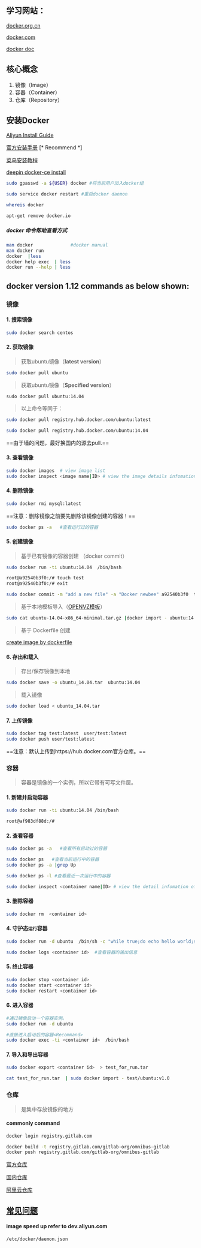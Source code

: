 ## 学习网站：
[docker.org.cn](http://www.docker.org.cn/)

[docker.com](http://www.docker.com/)

[docker doc](https://docs.docker.com/)

## 核心概念
1. 镜像（Image）
2. 容器（Container）
3. 仓库（Repository）
    

## 安装Docker 
[Aliyun Install Guide](https://yq.aliyun.com/articles/110806)

[官方安装手册](https://docs.docker.com/engine/installation/) [* Recommend *]

[菜鸟安装教程](http://www.runoob.com/docker/ubuntu-docker-install.html)

[deepin docker-ce install](http://blog.csdn.net/tjq980303/article/details/73196534?locationNum=6&fps=1)

```bash
sudo gpasswd -a ${USER} docker #将当前用户加入docker组

sudo service docker restart #重启docker daemon
```
```bash
whereis docker

apt-get remove docker.io
```

##### docker 命令帮助查看方式
     
```bash
man docker              #docker manual
man docker run 
docker  |less
docker help exec  | less
docker run --help | less
```

## docker version 1.12 commands as below shown:

### 镜像

#### 1. 搜索镜像

```bash
sudo docker search centos
```

#### 2. 获取镜像
   
> 获取ubuntu镜像（**latest version**）

```bash
sudo docker pull ubuntu
```

> 获取ubuntu镜像（**Specified version**）
```
sudo docker pull ubuntu:14.04
```
> 以上命令等同于：


```bash
sudo docker pull registry.hub.docker.com/ubuntu:latest

sudo docker pull registry.hub.docker.com/ubuntu:14.04
```
==由于墙的问题，最好换国内的源去pull.==

#### 3. 查看镜像

```bash
sudo docker images  # view image list
sudo docker inspect <image name|ID> # view the image details infomation.
```

#### 4. 删除镜像

```bash
sudo docker rmi mysql:latest
```

==注意：删除镜像之前要先删除该镜像创建的容器！==

```bash
sudo docker ps -a   #查看运行过的容器
```

#### 5. 创建镜像
> 基于已有镜像的容器创建 （docker commit）

```bash
sudo docker run -ti ubuntu:14.04  /bin/bash

root@a92540b3f0:/# touch test
root@a92540b3f0:/# exit
```

```bash
sudo docker commit -m "add a new file" -a "Docker newbee" a92540b3f0  test
```

> 基于本地模板导入（[OPENVZ模板](http://openvz.org/Download/templates/precreated)）

```bash
sudo cat ubuntu-14.04-x86_64-minimal.tar.gz |docker import - ubuntu:14.04
```

> 基于 Dockerfile 创建

[create image by dockerfile](http://note.youdao.com/noteshare?id=4d3f2b044b9554fa375177f7417cd16b)

#### 6. 存出和载入
> 存出/保存镜像到本地 

```bash
sudo docker save -o ubuntu_14.04.tar  ubuntu:14.04
```
> 载入镜像

```bash
sudo docker load < ubuntu_14.04.tar
```

#### 7. 上传镜像

```bash
sudo docker tag test:latest  user/test:latest
sudo docker push user/test:latest
```
==注意：默认上传到https://hub.docker.com官方仓库。==


### 容器 
> 容器是镜像的一个实例，所以它带有可写文件层。

#### 1. 新建并启动容器

```bash
sudo docker run -ti ubuntu:14.04 /bin/bash

root@af983df88d:/#
```

#### 2. 查看容器

```bash
sudo docker ps -a   #查看所有启动过的容器

sudo docker ps   #查看当前运行中的容器
sudo docker ps -a |grep Up

sudo docker ps -l #查看最近一次运行中的容器

sudo docker inspect <container name|ID> # view the detail infomation of container.
```

#### 3. 删除容器

```bash
sudo docker rm  <container id>
```

#### 4. 守护态`运行`容器

```bash
sudo docker run -d ubuntu  /bin/sh -c "while true;do echo hello world;sleep 1;done"

sudo docker logs <container id>  #查看容器的输出信息
```
#### 5. 终止容器

```bash
sudo docker stop <container id>
sudo docker start <container id>
sudo docker restart <container id>
```

#### 6. 进入容器

```bash
#通过镜像启动一个容器实例。
sudo docker run -d ubuntu

#直接进入启动后的容器<Recommand>
sudo docker exec -ti <container id>  /bin/bash       
```
#### 7. 导入和导出容器

```bash
sudo docker export <container id>  > test_for_run.tar

cat test_for_run.tar  | sudo docker import - test/ubuntu:v1.0
```

### 仓库
> 是集中存放镜像的地方

#### commonly command
```bash
docker login registry.gitlab.com

docker build -t registry.gitlab.com/gitlab-org/omnibus-gitlab
docker push registry.gitlab.com/gitlab-org/omnibus-gitlab
```

[官方仓库](https://hub.docker.com)

[国内仓库](https://www.docker-cn.com)

[阿里云仓库](https://dev.aliyun.com)

## [常见问题](http://note.youdao.com/noteshare?id=29d61d599e7f056ca5ec6b4f0738fda3)
#### image speed up refer to dev.aliyun.com
`/etc/docker/daemon.json`
